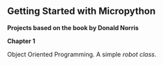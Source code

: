 Getting Started with Micropython
--------------------------------

__Projects based on the book by Donald Norris__

__Chapter 1__

Object Oriented Programming. A simple _robot class_.
